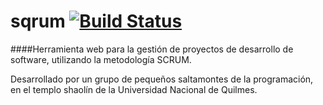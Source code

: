 # sqrum [![Build Status](https://travis-ci.org/juanpablocamejo/sqrum.svg?branch=master)](https://travis-ci.org/juanpablocamejo/sqrum)

####Herramienta web para la gestión de proyectos de desarrollo de software, utilizando la metodología SCRUM.

Desarrollado por un grupo de pequeños saltamontes de la programación, en el templo shaolín de la Universidad Nacional de Quilmes.
